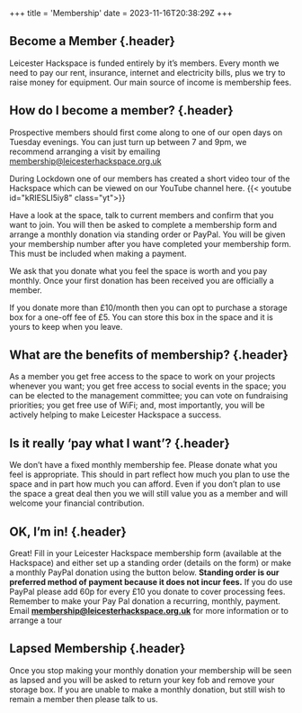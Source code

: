 +++
title = 'Membership'
date = 2023-11-16T20:38:29Z
+++
## Become a Member {.header}
Leicester Hackspace is funded entirely by it’s members. Every month we need to pay our rent, insurance, internet and electricity bills, plus we try to raise money for equipment. Our main source of income is membership fees. 

## How do I become a member? {.header}
Prospective members should first come along to one of our open days on Tuesday evenings. You can just turn up between 7 and 9pm, we recommend arranging a visit by emailing [membership@leicesterhackspace.org.uk](mailto:membership@leicesterhackspace.org.uk)

During Lockdown one of our members has created a short video tour of the Hackspace which can be viewed on our YouTube channel here. 
{{< youtube id="kRIESLI5iy8" class="yt">}}

Have a look at the space, talk to current members and confirm that you want to join. You will then be asked to complete a membership form and arrange a monthly donation via standing order or PayPal. You will be given your membership number after you have completed your membership form. This must be included when making a payment.

We ask that you donate what you feel the space is worth and you pay monthly. Once your first donation has been received you are officially a member.

If you donate more than £10/month then you can opt to purchase a storage box for a one-off fee of £5. You can store this box in the space and it is yours to keep when you leave.

## What are the benefits of membership? {.header}
As a member you get free access to the space to work on your projects whenever you want; you get free access to social events in the space; you can be elected to the management committee; you can vote on fundraising priorities; you get free use of WiFi; and, most importantly, you will be actively helping to make Leicester Hackspace a success. 

## Is it really ‘pay what I want’? {.header}
We don’t have a fixed monthly membership fee. Please donate what you feel is appropriate. This should in part reflect how much you plan to use the space and in part how much you can afford. Even if you don’t plan to use the space a great deal then you we will still value you as a member and will welcome your financial contribution.

## OK, I’m in! {.header}
Great! Fill in your Leicester Hackspace membership form (available at the Hackspace) and either set up a standing order (details on the form) or make a monthly PayPal donation using the button below. **Standing order is our preferred method of payment because it does not incur fees.** If you do use PayPal please add 60p for every £10 you donate to cover processing fees. Remember to make your Pay Pal donation a recurring, monthly, payment. Email **[membership@leicesterhackspace.org.uk](mailto:membership@leicesterhackspace.org.uk)** for more information or to arrange a tour 

<!-- {{ donate }} -->

## Lapsed Membership {.header}
Once you stop making your monthly donation your membership will be seen as lapsed and you will be asked to return your key fob and remove your storage box. If you are unable to make a monthly donation, but still wish to remain a member then please talk to us. 